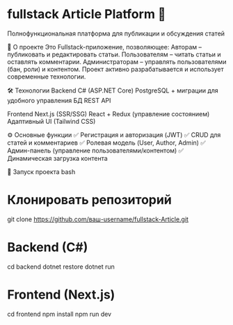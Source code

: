 # fullstack Article Platform 🚀

Полнофункциональная платформа для публикации и обсуждения статей

📌 О проекте
Это Fullstack-приложение, позволяющее:
Авторам – публиковать и редактировать статьи.
Пользователям – читать статьи и оставлять комментарии.
Администраторам – управлять пользователями (бан, роли) и контентом.
Проект активно разрабатывается и использует современные технологии.


🛠 Технологии
Backend
C# (ASP.NET Core)
PostgreSQL + миграции для удобного управления БД
REST API

Frontend
Next.js (SSR/SSG)
React + Redux (управление состоянием)
Адаптивный UI (Tailwind CSS)

⚙️ Основные функции
✅ Регистрация и авторизация (JWT)
✅ CRUD для статей и комментариев
✅ Ролевая модель (User, Author, Admin)
✅ Админ-панель (управление пользователями/контентом)
✅ Динамическая загрузка контента

🚀 Запуск проекта
bash
# Клонировать репозиторий
git clone https://github.com/ваш-username/fullstack-Article.git

# Backend (C#)
cd backend
dotnet restore
dotnet run

# Frontend (Next.js)
cd frontend
npm install
npm run dev
